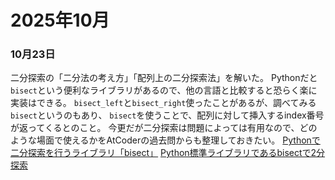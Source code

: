 # 2025年10月

### 10月23日
二分探索の「二分法の考え方」「配列上の二分探索法」を解いた。
Pythonだと`bisect`という便利なライブラリがあるので、他の言語と比較すると恐らく楽に実装はできる。
`bisect_left`と`bisect_right`使ったことがあるが、調べてみる`bisect`というのもあり、
`bisect`を使うことで、配列に対して挿入するindex番号が返ってくるとのこと。
今更だが二分探索は問題によっては有用なので、どのような場面で使えるかをAtCoderの過去問からも整理しておきたい。
[Pythonで二分探索を行うライブラリ「bisect」](https://qiita.com/T_Wakasugi/items/c979e977f56531942de4)
[Python標準ライブラリであるbisectで2分探索](https://m-lab-tech.com/posts/2022-10-python-bisect/)